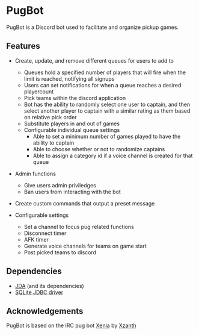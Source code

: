 # PugBot
PugBot is a Discord bot used to facilitate and organize pickup games.

## Features
- Create, update, and remove different queues for users to add to
  - Queues hold a specified number of players that will fire when the limit is reached, notifying all signups
  - Users can set notifications for when a queue reaches a desired playercount
  - Pick teams within the discord application
  - Bot has the ability to randomly select one user to captain, and then select another player to captain with a similar rating as them based on relative pick order
  - Substitute players in and out of games
  - Configurable individual queue settings
    - Able to set a minimum number of games played to have the ability to captain
	- Able to choose whether or not to randomize captains
	- Able to assign a category id if a voice channel is created for that queue
	
- Admin functions
  - Give users admin priviledges
  - Ban users from interacting with the bot

- Create custom commands that output a preset message

- Configurable settings
  - Set a channel to focus pug related functions
  - Disconnect timer
  - AFK timer
  - Generate voice channels for teams on game start
  - Post picked teams to discord

## Dependencies
- [JDA](https://github.com/DV8FromTheWorld/JDA) (and its dependencies)
- [SQLite JDBC driver](https://github.com/xerial/sqlite-jdbc)

## Acknowledgements
PugBot is based on the IRC pug bot [Xenia](https://github.com/xzanth/pugbot) by [Xzanth](https://github.com/xzanth)
